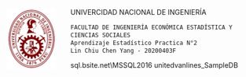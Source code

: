 <div>
    <img src="res/logo.png" alt="Example Image" width="100" style="float:left;padding-right:30px;"/>
    UNIVERCIDAD NACIONAL DE INGENIERÍA
    
    FACULTAD DE INGENIERÍA ECONÓMICA ESTADÍSTICA Y CIENCIAS SOCIALES    
    Aprendizaje Estadístico Practica N°2 
    Lin Chiu Chen Yang - 20200403F
    
</div>


sql.bsite.net\MSSQL2016
unitedvanlines_SampleDB